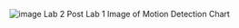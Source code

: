 ![image](https://github.com/jaiecodes/CS437_Post_Labs/assets/72780632/a507c707-9642-4521-a6f4-174646e4e178)
Lab 2 Post Lab 1 Image of Motion Detection Chart
